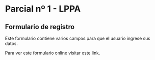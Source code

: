 # Parcial nº 1 - LPPA 
## Formulario de registro
Este formulario contiene varios campos para que el usuario ingrese sus datos.


Para ver este formulario online visitar este [link](https://github.com/MatiasForconi/Parcial-1-LPPA).